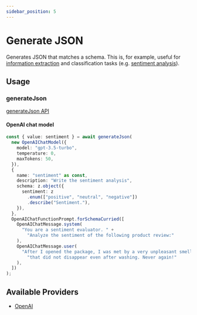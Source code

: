 ```yaml
---
sidebar_position: 5
---
```


# Generate JSON

Generates JSON that matches a schema.
This is, for example, useful for [information extraction](/tutorial/recipes/information-extraction)
and classification tasks (e.g. [sentiment analysis](/tutorial/recipes/sentiment-analysis)).

## Usage

### generateJson

[generateJson API](/api/modules#generatejson)

#### OpenAI chat model

```ts
const { value: sentiment } = await generateJson(
  new OpenAIChatModel({
    model: "gpt-3.5-turbo",
    temperature: 0,
    maxTokens: 50,
  }),
  {
    name: "sentiment" as const,
    description: "Write the sentiment analysis",
    schema: z.object({
      sentiment: z
        .enum(["positive", "neutral", "negative"])
        .describe("Sentiment."),
    }),
  },
  OpenAIChatFunctionPrompt.forSchemaCurried([
    OpenAIChatMessage.system(
      "You are a sentiment evaluator. " +
        "Analyze the sentiment of the following product review:"
    ),
    OpenAIChatMessage.user(
      "After I opened the package, I was met by a very unpleasant smell " +
        "that did not disappear even after washing. Never again!"
    ),
  ])
);
```

## Available Providers

- [OpenAI](/integration/model-provider/openai)
